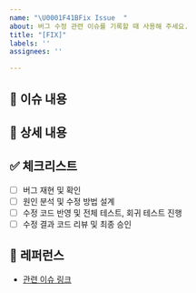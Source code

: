 ```yaml
---
name: "\U0001F41BFix Issue  "
about: 버그 수정 관련 이슈를 기록할 때 사용해 주세요.
title: "[FIX]"
labels: ''
assignees: ''

---
```


## 📄 이슈 내용
<!--- 수정이 필요한 버그의 내용을 간략하게 설명해 주세요. -->

## 📝 상세 내용
<!--- 버그 발생 상황, 재현 방법, 원인 분석 및 수정 내용을 상세히 기술해 주세요. -->

## ✅ 체크리스트
- [ ] 버그 재현 및 확인
- [ ] 원인 분석 및 수정 방법 설계
- [ ] 수정 코드 반영 및 전체 테스트, 회귀 테스트 진행
- [ ] 수정 결과 코드 리뷰 및 최종 승인

## 📍 레퍼런스
- [관련 이슈 링크](https://...)
